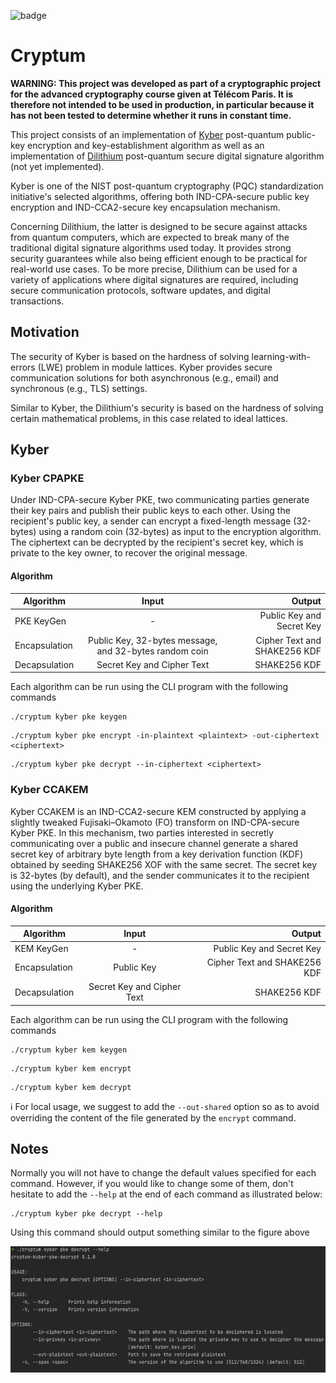 ![badge](https://github.com/0xHexPloit/Cryptum/actions/workflows/rust/badge.svg)

# Cryptum

**WARNING: This project was developed as part of a cryptographic project for the advanced cryptography course given at Télécom Paris. It is therefore not intended to be used in production, in particular because it has not been tested to determine whether it runs in constant time.**

This project consists of an implementation of [Kyber](https://pq-crystals.org/kyber/data/kyber-specification-round3-20210804.pdf) post-quantum public-key encryption and key-establishment algorithm as well as an implementation of [Dilithium](https://pq-crystals.org/dilithium/data/dilithium-specification-round3-20210208.pdf) post-quantum secure digital signature algorithm (not yet implemented).

 Kyber is one of the NIST post-quantum cryptography (PQC) standardization initiative's selected algorithms, offering both IND-CPA-secure public key encryption and IND-CCA2-secure key encapsulation mechanism.

Concerning Dilithium, the latter is designed to be secure against attacks from quantum computers, which are expected to break many of the traditional digital signature algorithms used today. It provides strong security guarantees while also being efficient enough to be practical for real-world use cases. To be more precise, Dilithium can be used for a variety of applications where digital signatures are required, including secure communication protocols, software updates, and digital transactions.

## Motivation

The security of Kyber is based on the hardness of solving learning-with-errors (LWE) problem in module lattices. Kyber provides secure communication solutions for both asynchronous (e.g., email) and synchronous (e.g., TLS) settings.

Similar to Kyber, the Dilithium's security is based on the hardness of solving certain mathematical problems, in this case related to ideal lattices.

## Kyber

### Kyber CPAPKE

Under IND-CPA-secure Kyber PKE, two communicating parties generate their key pairs and publish their public keys to each other. Using the recipient's public key, a sender can encrypt a fixed-length message (32-bytes) using a random coin (32-bytes) as input to the encryption algorithm. The ciphertext can be decrypted by the recipient's secret key, which is private to the key owner, to recover the original message.

#### Algorithm
Algorithm | Input | Output
--- | :-: | --:
PKE KeyGen | - | Public Key and Secret Key
Encapsulation | Public Key, 32-bytes message, and 32-bytes random coin| Cipher Text and SHAKE256 KDF
Decapsulation | Secret Key and Cipher Text | SHAKE256 KDF

Each algorithm can be run using the CLI program with the following commands
```
./cryptum kyber pke keygen
```

```
./cryptum kyber pke encrypt -in-plaintext <plaintext> -out-ciphertext <ciphertext>
```
```
./cryptum kyber pke decrypt --in-ciphertext <ciphertext>
```

### Kyber CCAKEM

Kyber CCAKEM is an IND-CCA2-secure KEM constructed by applying a slightly tweaked Fujisaki–Okamoto (FO) transform on IND-CPA-secure Kyber PKE. In this mechanism, two parties interested in secretly communicating over a public and insecure channel generate a shared secret key of arbitrary byte length from a key derivation function (KDF) obtained by seeding SHAKE256 XOF with the same secret. The secret key is 32-bytes (by default), and the sender communicates it to the recipient using the underlying Kyber PKE.

#### Algorithm
Algorithm | Input | Output
--- | :-: | --:
KEM KeyGen | - | Public Key and Secret Key
Encapsulation | Public Key | Cipher Text and SHAKE256 KDF
Decapsulation | Secret Key and Cipher Text | SHAKE256 KDF

Each algorithm can be run using the CLI program with the following commands
```
./cryptum kyber kem keygen 
```
```
./cryptum kyber kem encrypt
```

```
./cryptum kyber kem decrypt
```
ℹ️ For local usage, we suggest to add the `--out-shared` option so as to avoid overriding the content of the file generated by the `encrypt` command.

## Notes

Normally you will not have to change the default values specified for each command. However, if you would like to change some of them, don't hesitate to add the `--help` at the end of each command as illustrated below:
```
./cryptum kyber pke decrypt --help
```

Using this command should output something similar to the figure above

![help](https://github.com/0xHexPloit/Cryptum/blob/pke/assets/decrypt_help.png?raw=true)


